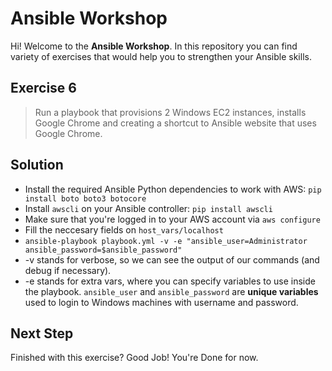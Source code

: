 # Ansible Workshop

Hi! Welcome to the **Ansible Workshop**. In this repository you can find variety of exercises that would help you to strengthen your Ansible skills.

## Exercise 6

> Run a playbook that provisions 2 Windows EC2 instances, installs Google Chrome and creating a shortcut to Ansible website that uses Google Chrome.

## Solution

- Install the required Ansible Python dependencies to work with AWS: `pip install boto boto3 botocore`
- Install `awscli` on your Ansible controller: `pip install awscli`
- Make sure that you're logged in to your AWS account via `aws configure`
- Fill the neccesary fields on `host_vars/localhost`
- `ansible-playbook playbook.yml -v -e "ansible_user=Administrator ansible_password=$ansible_password"`
- -v stands for verbose, so we can see the output of our commands (and debug if necessary).
- -e stands for extra vars, where you can specify variables to use inside the playbook. `ansible_user` and `ansible_password` are **unique variables** used to login to Windows machines with username and password.

## Next Step

Finished with this exercise? Good Job! You're Done for now.
